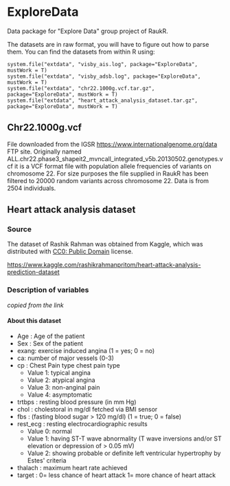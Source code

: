 # ExploreData
Data package for "Explore Data" group project of RaukR.

The datasets are in raw format, you will have to figure out how to parse them.
You can find the datasets from within R using:

```
system.file("extdata", "visby_ais.log", package="ExploreData", mustWork = T)
system.file("extdata", "visby_adsb.log", package="ExploreData", mustWork = T)
system.file("extdata", "chr22.1000g.vcf.tar.gz", package="ExploreData", mustWork = T)
system.file("extdata", "heart_attack_analysis_dataset.tar.gz", package="ExploreData", mustWork = T)
```

## Chr22.1000g.vcf

File downloaded from the IGSR https://www.internationalgenome.org/data FTP site.
Originally named ALL.chr22.phase3_shapeit2_mvncall_integrated_v5b.20130502.genotypes.vcf it is a VCF format file with population allele frequencies of variants on chromosome 22. For size purposes the file supplied in RaukR has been filtered to 20000 random variants across chromosome 22.
Data is from 2504 individuals. 

## Heart attack analysis dataset

### Source

The dataset of Rashik Rahman was obtained from Kaggle, which was distributed
with [CC0: Public Domain](<https://creativecommons.org/publicdomain/zero/1.0/>)
license.

https://www.kaggle.com/rashikrahmanpritom/heart-attack-analysis-prediction-dataset

### Description of variables

_copied from the link_

#### About this dataset

- Age : Age of the patient
- Sex : Sex of the patient
- exang: exercise induced angina (1 = yes; 0 = no)
- ca: number of major vessels (0-3)
- cp : Chest Pain type chest pain type
    * Value 1: typical angina
    * Value 2: atypical angina
    * Value 3: non-anginal pain
    * Value 4: asymptomatic
- trtbps : resting blood pressure (in mm Hg)
- chol : cholestoral in mg/dl fetched via BMI sensor
- fbs : (fasting blood sugar > 120 mg/dl) (1 = true; 0 = false)
- rest_ecg : resting electrocardiographic results
    * Value 0: normal
    * Value 1: having ST-T wave abnormality (T wave inversions and/or ST elevation or depression of > 0.05 mV)
    * Value 2: showing probable or definite left ventricular hypertrophy by Estes' criteria
- thalach : maximum heart rate achieved
- target : 0= less chance of heart attack 1= more chance of heart attack
